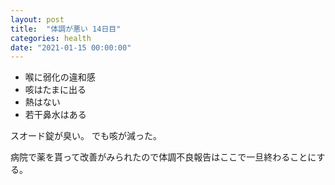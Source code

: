 ```yaml
---
layout: post
title:  "体調が悪い 14日目"
categories: health
date: "2021-01-15 00:00:00"
---
```


- 喉に弱化の違和感
- 咳はたまに出る
- 熱はない
- 若干鼻水はある

スオード錠が臭い。
でも咳が減った。

病院で薬を貰って改善がみられたので体調不良報告はここで一旦終わることにする。
